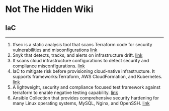 # Not The Hidden Wiki

## IaC
-----

1. tfsec is a static analysis tool that scans Terraform code for security vulnerabilities and misconfigurations​ [link](https://github.com/aquasecurity/tfsec)
2. Snyk that detects, tracks, and alerts on infrastructure drift. [link](https://github.com/snyk/driftctl)
3. It scans cloud infrastructure configurations to detect security and compliance misconfigurations. [link](https://github.com/bridgecrewio/checkov)
4. IaC to mitigate risk before provisioning cloud-native infrastructure. It supports frameworks:Terraform, AWS CloudFormation, and Kubernetes. [link](https://github.com/tenable/terrascan)
5. A lightweight, security and compliance focused test framework against terraform to enable negative testing capability. [link](https://github.com/terraform-compliance/cli)
6. Ansible Collection that provides comprehensive security hardening for many Linux operating systems, MySQL, Nginx, and OpenSSH. [link](https://github.com/dev-sec/ansible-collection-hardening)

